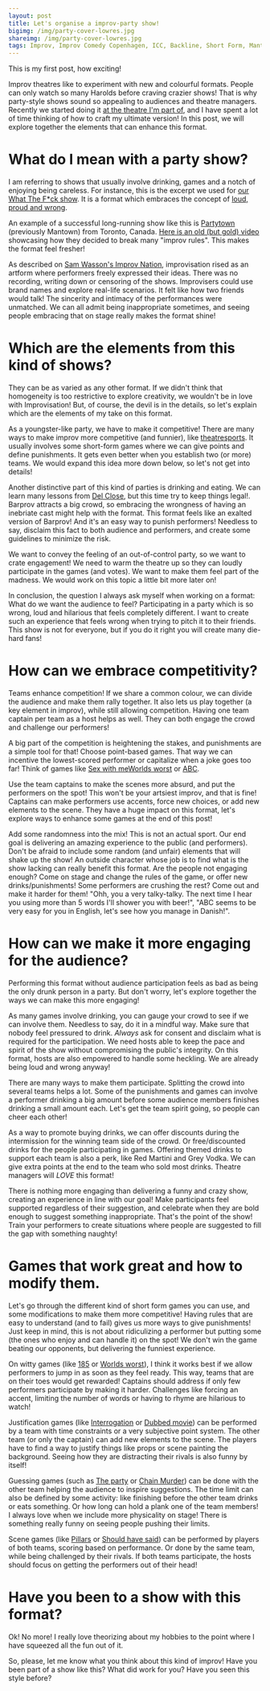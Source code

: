 ```yaml
---
layout: post
title: Let's organise a improv-party show!
bigimg: /img/party-cover-lowres.jpg
shareimg: /img/party-cover-lowres.jpg
tags: Improv, Improv Comedy Copenhagen, ICC, Backline, Short Form, Mantown, Format, Improv Games
---
```


This is my first post, how exciting!

Improv theatres like to experiment with new and colourful formats. People can only watch so many Harolds before craving crazier shows! That is why party-style shows sound so appealing to audiences and theatre managers. Recently we started doing it [at the theatre I'm part of](https://www.improvcomedy.eu/), and I have spent a lot of time thinking of how to craft my ultimate version! In this post, we will explore together the elements that can enhance this format.

# What do I mean with a party show?

I am referring to shows that usually involve drinking, games and a notch of enjoying being careless. For instance, this is the excerpt we used for [our What The F*ck show](https://www.improvcomedy.eu/event/wtf-26-01-2/). It is a format which embraces the concept of [loud, proud and wrong](https://backline.podbean.com/e/142-loud-proud-and-wrong/).

An example of a successful long-running show like this is [Partytown](https://www.facebook.com/mantowncomedy/) (previously Mantown) from Toronto, Canada. [Here is an old (but gold) video](https://youtu.be/c9jpVu5xtHA) showcasing how they decided to break many "improv rules". This makes the format feel fresher!

As described on [Sam Wasson's Improv Nation](https://www.amazon.com/gp/product/B077VYGK1Z/ref=as_li_qf_asin_il_tl?ie=UTF8&amp;tag=callmegino-20&amp;creative=9325&amp;linkCode=as2&amp;creativeASIN=B077VYGK1Z&amp;linkId=638688ca716c7cb51cc514e54027a8cc), improvisation rised as an artform where performers freely expressed their ideas. There was no recording, writing down or censoring of the shows. Improvisers could use brand names and explore real-life scenarios. It felt like how two friends would talk! The sincerity and intimacy of the performances were unmatched. We can all admit being inappropriate sometimes, and seeing people embracing that on stage really makes the format shine!

# Which are the elements from this kind of shows?

They can be as varied as any other format. If we didn't think that homogeneity is too restrictive to explore creativity, we wouldn't be in love with Improvisation! But, of course, the devil is in the details, so let's explain which are the elements of my take on this format.

As a youngster-like party, we have to make it competitive! There are many ways to make improv more competitive (and funnier), like [theatresports](https://en.wikipedia.org/wiki/Theatresports). It usually involves some short-form games where we can give points and define punishments. It gets even better when you establish two (or more) teams. We would expand this idea more down below, so let's not get into details!

Another distinctive part of this kind of parties is drinking and eating. We can learn many lessons from [Del Close](https://www.chicagoreader.com/chicago/del-close-an-uncensored-oral-history/Content?oid=898618), but this time try to keep things legal!. Barprov attracts a big crowd, so embracing the wrongness of having an inebriate cast might help with the format. This format feels like an exalted version of Barprov! And it's an easy way to punish performers! Needless to say, disclaim this fact to both audience and performers, and create some guidelines to minimize the risk.

We want to convey the feeling of an out-of-control party, so we want to crate engagement! We need to warm the theatre up so they can loudly participate in the games (and votes). We want to make them feel part of the madness. We would work on this topic a little bit more later on!

In conclusion, the question I always ask myself when working on a format: What do we want the audience to feel? Participating in a party which is so wrong, loud and hilarious that feels completely different. I want to create such an experience that feels wrong when trying to pitch it to their friends. This show is not for everyone, but if you do it right you will create many die-hard fans!

# How can we embrace competitivity?

Teams enhance competition! If we share a common colour, we can divide the audience and make them rally together. It also lets us play together (a key element in improv), while still allowing competition. Having one team captain per team as a host helps as well. They can both engage the crowd and challenge our performers!

A big part of the competition is heightening the stakes, and punishments are a simple tool for that! Choose point-based games. That way we can incentive the lowest-scored performer or capitalize when a joke goes too far! Think of games like [Sex with me](http://improvencyclopedia.org/games//Sex_with_me_is_like.html)[Worlds worst](http://improvencyclopedia.org/games//Worlds_Worst.html) or [ABC](http://improvencyclopedia.org/games/Alphabet_Game.html).

Use the team captains to make the scenes more absurd, and put the performers on the spot! This won't be your artsiest improv, and that is fine! Captains can make performers use accents, force new choices, or add new elements to the scene. They have a huge impact on this format, let's explore ways to enhance some games at the end of this post!

Add some randomness into the mix! This is not an actual sport. Our end goal is delivering an amazing experience to the public (and performers). Don't be afraid to include some random (and unfair) elements that will shake up the show! An outside character whose job is to find what is the show lacking can really benefit this format. Are the people not engaging enough? Come on stage and change the rules of the game, or offer new drinks/punishments! Some performers are crushing the rest? Come out and make it harder for them! "Ohh, you a very talky-talky. The next time I hear you using more than 5 words I'll shower you with beer!", "ABC seems to be very easy for you in English, let's see how you manage in Danish!".

# How can we make it more engaging for the audience?

Performing this format without audience participation feels as bad as being the only drunk person in a party. But don't worry, let's explore together the ways we can make this more engaging!

As many games involve drinking, you can gauge your crowd to see if we can involve them. Needless to say, do it in a mindful way. Make sure that nobody feel pressured to drink. *Always* ask for consent and disclaim what is required for the participation. We need hosts able to keep the pace and spirit of the show without compromising the public's integrity. On this format, hosts are also empowered to handle some heckling. We are already being loud and wrong anyway!

There are many ways to make them participate. Splitting the crowd into several teams helps a lot. Some of the punishments and games can involve a performer drinking a big amount before some audience members finishes drinking a small amount each. Let's get the team spirit going, so people can cheer each other!

As a way to promote buying drinks, we can offer discounts during the intermission for the winning team side of the crowd. Or free/discounted drinks for the people participating in games. Offering themed drinks to support each team is also a perk, like Red Martini and Grey Vodka. We can give extra points at the end to the team who sold most drinks. Theatre managers will *LOVE* this format!

There is nothing more engaging than delivering a funny and crazy show, creating an experience in line with our goal! Make participants feel supported regardless of their suggestion, and celebrate when they are bold enough to suggest something inappropriate. That's the point of the show! Train your performers to create situations where people are suggested to fill the gap with something naughty!

# Games that work great and how to modify them.

Let's go through the different kind of short form games you can use, and some modifications to make them more competitive! Having rules that are easy to understand (and to fail) gives us more ways to give punishments! Just keep in mind, this is not about ridiculizing a performer but putting some (the ones who enjoy and can handle it) on the spot! We don't win the game beating our opponents, but delivering the funniest experience.

On witty games (like [185](http://improvencyclopedia.org/games//One_Eighty_Five.html) or [Worlds worst](http://improvencyclopedia.org/games//Worlds_Worst.html)), I think it works best if we allow performers to jump in as soon as they feel ready. This way, teams that are on their toes would get rewarded! Captains should address if only few performers participate by making it harder. Challenges like forcing an accent, limiting the number of words or having to rhyme are hilarious to watch!

Justification games (like [Interrogation](http://improvencyclopedia.org/games//The_Interrogation.html) or [Dubbed movie](http://improvencyclopedia.org/games/Dubbed_Movie.html)) can be performed by a team with time constraints or a very subjective point system. The other team (or only the captain) can add new elements to the scene. The players have to find a way to justify things like props or scene painting the background. Seeing how they are distracting their rivals is also funny by itself!

Guessing games (such as [The party](http://improvencyclopedia.org/games//The_Party.html) or [Chain Murder](http://improvencyclopedia.org/games/LCD.html)) can be done with the other team helping the audience to inspire suggestions. The time limit can also be defined by some activity: like finishing before the other team drinks or eats something. Or how long can hold a plank one of the team members! I always love when we include more physicality on stage! There is something really funny on seeing people pushing their limits.

Scene games (like [Pillars](http://improvencyclopedia.org/games/Pillars.html) or [Should have said](https://learnimprov.com/352/)) can be performed by players of both teams, scoring based on performance. Or done by the same team, while being challenged by their rivals. If both teams participate, the hosts should focus on getting the performers out of their head!

# Have you been to a show with this format?

Ok! No more! I really love theorizing about my hobbies to the point where I have squeezed all the fun out of it.

So, please, let me know what you think about this kind of improv! Have you been part of a show like this? What did work for you? Have you seen this style before?
